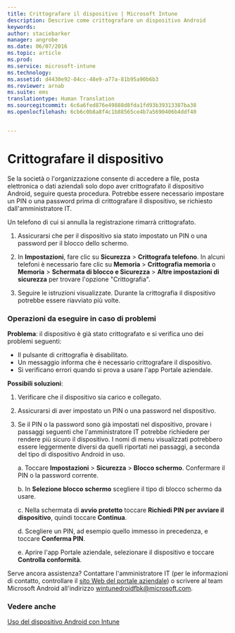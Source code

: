 ```yaml
---
title: Crittografare il dispositivo | Microsoft Intune
description: Descrive come crittografare un dispositivo Android
keywords: 
author: staciebarker
manager: angrobe
ms.date: 06/07/2016
ms.topic: article
ms.prod: 
ms.service: microsoft-intune
ms.technology: 
ms.assetid: d4430e92-04cc-48e9-a77a-81b95a90b6b3
ms.reviewer: arnab
ms.suite: ems
translationtype: Human Translation
ms.sourcegitcommit: 6c6a6fed876e49888d8fda1fd93b39313387ba38
ms.openlocfilehash: 6cb6c0b8a8f4c1b88565ce4b7a5690406b4ddf40


---
```



# Crittografare il dispositivo

Se la società o l'organizzazione consente di accedere a file, posta elettronica o dati aziendali solo dopo aver crittografato il dispositivo Android, seguire questa procedura. Potrebbe essere necessario impostare un PIN o una password prima di crittografare il dispositivo, se richiesto dall'amministratore IT.

Un telefono di cui si annulla la registrazione rimarrà crittografato.

1.  Assicurarsi che per il dispositivo sia stato impostato un PIN o una password per il blocco dello schermo.

2.  In **Impostazioni**, fare clic su **Sicurezza** &gt; **Crittografa telefono**.
    In alcuni telefoni è necessario fare clic su **Memoria** &gt; **Crittografia memoria** o **Memoria** &gt; **Schermata di blocco e Sicurezza** &gt; **Altre impostazioni di sicurezza** per trovare l'opzione "Crittografia".

3.  Seguire le istruzioni visualizzate. Durante la crittografia il dispositivo potrebbe essere riavviato più volte.

### Operazioni da eseguire in caso di problemi
**Problema**: il dispositivo è già stato crittografato e si verifica uno dei problemi seguenti:

- Il pulsante di crittografia è disabilitato.
- Un messaggio informa che è necessario crittografare il dispositivo.
- Si verificano errori quando si prova a usare l'app Portale aziendale.

**Possibili soluzioni**: 

1. Verificare che il dispositivo sia carico e collegato.

2. Assicurarsi di aver impostato un PIN o una password nel dispositivo.

3. Se il PIN o la password sono già impostati nel dispositivo, provare i passaggi seguenti che l'amministratore IT potrebbe richiedere per rendere più sicuro il dispositivo. I nomi di menu visualizzati potrebbero essere leggermente diversi da quelli riportati nei passaggi, a seconda del tipo di dispositivo Android in uso.

    a. Toccare **Impostazioni** > **Sicurezza** > **Blocco schermo**. Confermare il PIN o la password corrente.

    b. In **Selezione blocco schermo** scegliere il tipo di blocco schermo da usare.

    c. Nella schermata di **avvio protetto** toccare **Richiedi PIN per avviare il dispositivo**, quindi toccare **Continua**.

    d. Scegliere un PIN, ad esempio quello immesso in precedenza, e toccare **Conferma PIN**.

    e. Aprire l'app Portale aziendale, selezionare il dispositivo e toccare **Controlla conformità**.

Serve ancora assistenza? Contattare l'amministratore IT (per le informazioni di contatto, controllare il [sito Web del portale aziendale](http://portal.manage.microsoft.com)) o scrivere al team Microsoft Android all'indirizzo wintunedroidfbk@microsoft.com.

### Vedere anche
[Uso del dispositivo Android con Intune](using-your-android-device-with-intune.md)



<!--HONumber=Aug16_HO2-->


